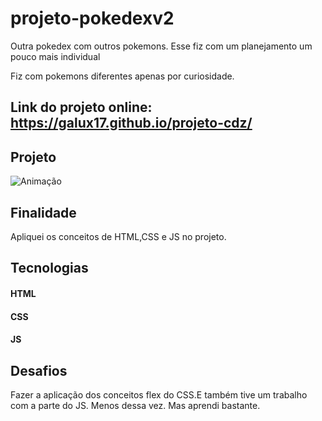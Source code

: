 #  projeto-pokedexv2
Outra pokedex com outros pokemons. Esse fiz com um planejamento um pouco mais individual

Fiz com pokemons diferentes apenas por curiosidade.

##  Link do projeto online:  https://galux17.github.io/projeto-cdz/


## Projeto
![Animação](https://user-images.githubusercontent.com/103261889/231004977-9929c1ba-5ff6-42ea-ba21-ffe997a700cd.gif)




## Finalidade
Apliquei os conceitos de HTML,CSS e JS no projeto.



## Tecnologias

#### HTML
#### CSS
#### JS

## Desafios 
Fazer a aplicação dos conceitos flex do CSS.E também tive um trabalho com a parte do JS.
Menos dessa vez. Mas aprendi bastante.
